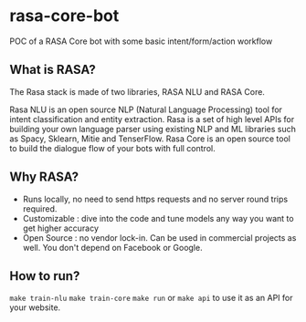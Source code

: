 # rasa-core-bot
POC of a RASA Core bot with some basic intent/form/action workflow

## What is RASA?
The Rasa stack is made of two libraries, RASA NLU and RASA Core.

Rasa NLU is an open source NLP (Natural Language Processing) tool for intent classification and entity extraction. Rasa is a set of high level APIs for building your own language parser using existing NLP and ML libraries such as Spacy, Sklearn, Mitie and TenserFlow.
Rasa Core is an open source tool to build the dialogue flow of your bots with full control.

## Why RASA?

- Runs locally, no need to send https requests and no server round trips required. 
- Customizable : dive into the code and tune models any way you want to get higher accuracy
- Open Source : no vendor lock-in. Can be used in commercial projects as well. You don't depend on Facebook or Google.

## How to run?
`make train-nlu`
`make train-core`
`make run` or `make api` to use it as an API for your website.
